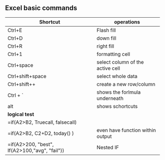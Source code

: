 ## Excel basic commands

|Shortcut  | operations  |
|----------|-------------|
|Ctrl+E    | Flash fill |
|Ctrl+D    | down fill |
|Ctrl+R    | right fill |
|Ctrl+1    | formatting cell |
|Ctrl+space| select column of the active cell |
|Ctrl+shift+space| select whole data |
|Ctrl+shift++| create a new row/column|
| Ctrl + ` | shows the forlmula underneath|
| alt  | shows schortcuts |
| **logical test**  |  |
|=if(A2>B2, Truecall, falsecall)   |  |
|=if(A2>B2,  C2+D2, today() )  |  even have function within output | 
|=if(A2>200, "best", If(A2>100,"avg", "fail"))   | Nested IF  |
